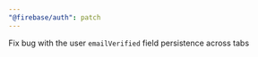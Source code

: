 ```yaml
---
"@firebase/auth": patch
---
```


Fix bug with the user `emailVerified` field persistence across tabs
